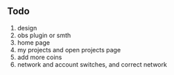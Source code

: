 ## Todo

1. design
3. obs plugin or smth
4. home page
5. my projects and open projects page
6. add more coins
7. network and account switches, and correct network